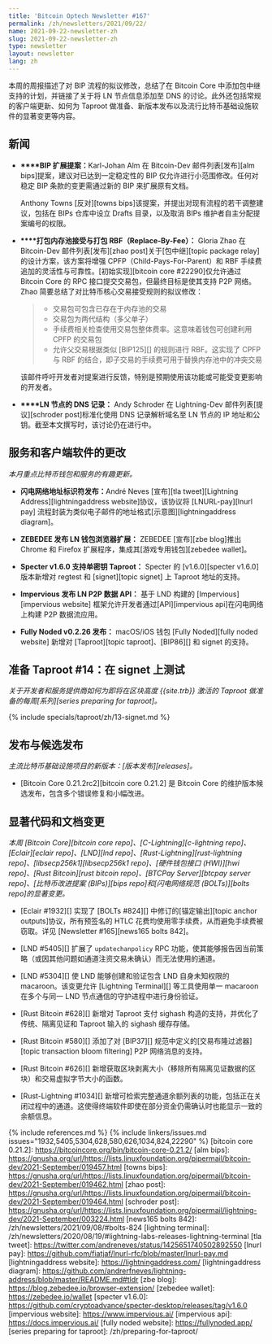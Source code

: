 ```yaml
---
title: 'Bitcoin Optech Newsletter #167'
permalink: /zh/newsletters/2021/09/22/
name: 2021-09-22-newsletter-zh
slug: 2021-09-22-newsletter-zh
type: newsletter
layout: newsletter
lang: zh
---
```

本周的周报描述了对 BIP 流程的拟议修改，总结了在 Bitcoin Core 中添加包中继支持的计划，并链接了关于将 LN 节点信息添加至 DNS 的讨论。此外还包括常规的客户端更新、如何为 Taproot 做准备、新版本发布以及流行比特币基础设施软件的显著变更等内容。

## 新闻

- ​**<!--bip-extensions-->****BIP 扩展提案：​**​ Karl-Johan Alm 在 Bitcoin-Dev 邮件列表[发布][alm bips]提案，建议对已达到一定稳定性的 BIP 仅允许进行小范围修改。任何对稳定 BIP 条款的变更需通过新的 BIP 来扩展原有文档。

  Anthony Towns [反对][towns bips]该提案，并提出对现有流程的若干调整建议，包括在 BIPs 仓库中设立 Drafts 目录，以及取消 BIPs 维护者自主分配提案编号的权限。

- ​**<!--package-mempool-acceptance-and-package-rbf-->****打包内存池接受与打包 RBF（Replace-By-Fee）：​**​ Gloria Zhao 在 Bitcoin-Dev 邮件列表[发布][zhao post]关于[包中继][topic package relay]的设计方案，该方案将增强 CPFP（Child-Pays-For-Parent）和 RBF 手续费追加的灵活性与可靠性。[初始实现][bitcoin core #22290]仅允许通过 Bitcoin Core 的 RPC 接口提交交易包，但最终目标是使其支持 P2P 网络。Zhao 简要总结了对比特币核心交易接受规则的拟议修改：

  > - 交易包可包含已存在于内存池的交易
  > - 交易包为两代结构（多父单子）
  > - 手续费相关检查使用交易包整体费率。这意味着钱包可创建利用 CPFP 的交易包
  > - 允许父交易根据类似 [BIP125][] 的规则进行 RBF。这实现了 CPFP 与 RBF 的结合，即子交易的手续费可用于替换内存池中的冲突交易

  该邮件呼吁开发者对提案进行反馈，特别是预期使用该功能或可能受变更影响的开发者。

- ​**<!--dns-records-for-ln-nodes-->****LN 节点的 DNS 记录：​**​ Andy Schroder 在 Lightning-Dev 邮件列表[提议][schroder post]标准化使用 DNS 记录解析域名至 LN 节点的 IP 地址和公钥。截至本文撰写时，该讨论仍在进行中。

## 服务和客户端软件的更改

*本月重点比特币钱包和服务的有趣更新。*

- ​**<!--lightning-address-identifiers-announced-->**​**闪电网络地址标识符发布：​**​ André Neves [宣布][tla tweet][Lightning Address][lightningaddress website]协议，该协议将 [LNURL-pay][lnurl pay] 流程封装为类似电子邮件的地址格式[示意图][lightningaddress diagram]。

- ​**<!--zebedee-releases-ln-wallet-browser-extension-->**​**ZEBEDEE 发布 LN 钱包浏览器扩展：​**​ ZEBEDEE [宣布][zbe blog]推出 Chrome 和 Firefox 扩展程序，集成其[游戏专用钱包][zebedee wallet]。

- ​**<!--specter-v1-6-0-supports-single-key-taproot-->**​**Specter v1.6.0 支持单密钥 Taproot：​**​ Specter 的 [v1.6.0][specter v1.6.0] 版本新增对 regtest 和 [signet][topic signet] 上 Taproot 地址的支持。

- ​**<!--impervious-releases-ln-p2p-data-api-->**​**Impervious 发布 LN P2P 数据 API：​**​ 基于 LND 构建的 [Impervious][impervious website] 框架允许开发者通过[API][impervious api]在闪电网络上构建 P2P 数据流应用。

- ​**<!--fully-noded-v0-2-26-released-->**​**Fully Noded v0.2.26 发布：​**​ macOS/iOS 钱包 [Fully Noded][fully noded website] 新增对 [Taproot][topic taproot]、[BIP86][] 和 signet 的支持。

## 准备 Taproot #14：在 signet 上测试

*关于开发者和服务提供商如何为即将在区块高度 {{site.trb}} 激活的 Taproot 做准备的每周[系列][series preparing for taproot]。*

{% include specials/taproot/zh/13-signet.md %}

## 发布与候选发布

*主流比特币基础设施项目的新版本：[版本发布][releases]。*

- [Bitcoin Core 0.21.2rc2][bitcoin core 0.21.2] 是 Bitcoin Core 的维护版本候选发布，包含多个错误修复和小幅改进。

## 显著代码和文档变更

*本周 [Bitcoin Core][bitcoin core repo]、[C-Lightning][c-lightning repo]、[Eclair][eclair repo]、[LND][lnd repo]、[Rust-Lightning][rust-lightning repo]、[libsecp256k1][libsecp256k1 repo]、[硬件钱包接口 (HWI)][hwi repo]、[Rust Bitcoin][rust bitcoin repo]、[BTCPay Server][btcpay server repo]、[比特币改进提案 (BIPs)][bips repo]和[闪电网络规范 (BOLTs)][bolts repo]的显著变更。*

- [Eclair #1932][] 实现了 [BOLTs #824][] 中修订的[锚定输出][topic anchor outputs]协议，所有预签名的 HTLC 花费均使用零手续费，从而避免手续费被窃取。详见 [Newsletter #165][news165 bolts 842]。

- [LND #5405][] 扩展了 `updatechanpolicy` RPC 功能，使其能够报告因当前策略（或因其他问题如通道注资交易未确认）而无法使用的通道。

- [LND #5304][] 使 LND 能够创建和验证包含 LND 自身未知权限的 macaroon。该变更允许 [Lightning Terminal][] 等工具使用单一 macaroon 在多个与同一 LND 节点通信的守护进程中进行身份验证。

- [Rust Bitcoin #628][] 新增对 Taproot 支付 sighash 构造的支持，并优化了传统、隔离见证和 Taproot 输入的 sighash 缓存存储。

- [Rust Bitcoin #580][] 添加了对 [BIP37][] 规范中定义的[交易布隆过滤器][topic transaction bloom filtering] P2P 网络消息的支持。

- [Rust Bitcoin #626][] 新增获取区块剥离大小（移除所有隔离见证数据的区块）和交易虚拟字节大小的函数。

- [Rust-Lightning #1034][] 新增可检索完整通道余额列表的功能，包括正在关闭过程中的通道。这使得终端软件即使在部分资金仍需确认时也能显示一致的余额信息。

{% include references.md %}
{% include linkers/issues.md issues="1932,5405,5304,628,580,626,1034,824,22290" %}
[bitcoin core 0.21.2]: https://bitcoincore.org/bin/bitcoin-core-0.21.2/
[alm bips]: https://gnusha.org/url/https://lists.linuxfoundation.org/pipermail/bitcoin-dev/2021-September/019457.html
[towns bips]: https://gnusha.org/url/https://lists.linuxfoundation.org/pipermail/bitcoin-dev/2021-September/019462.html
[zhao post]: https://gnusha.org/url/https://lists.linuxfoundation.org/pipermail/bitcoin-dev/2021-September/019464.html
[schroder post]: https://gnusha.org/url/https://lists.linuxfoundation.org/pipermail/lightning-dev/2021-September/003224.html
[news165 bolts 842]: /zh/newsletters/2021/09/08/#bolts-824
[lightning terminal]: /zh/newsletters/2020/08/19/#lightning-labs-releases-lightning-terminal
[tla tweet]: https://twitter.com/andreneves/status/1425651740502892550
[lnurl pay]: https://github.com/fiatjaf/lnurl-rfc/blob/master/lnurl-pay.md
[lightningaddress website]: https://lightningaddress.com/
[lightningaddress diagram]: https://github.com/andrerfneves/lightning-address/blob/master/README.md#tldr
[zbe blog]: https://blog.zebedee.io/browser-extension/
[zebedee wallet]: https://zebedee.io/wallet
[specter v1.6.0]: https://github.com/cryptoadvance/specter-desktop/releases/tag/v1.6.0
[impervious website]: https://www.impervious.ai/
[impervious api]: https://docs.impervious.ai/
[fully noded website]: https://fullynoded.app/
[series preparing for taproot]: /zh/preparing-for-taproot/
